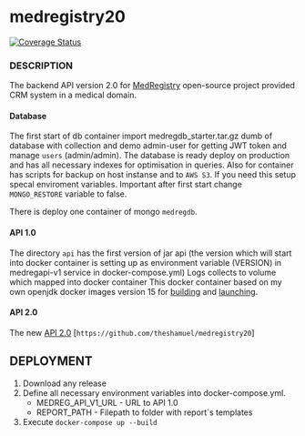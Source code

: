 # medregistry20

[![Coverage Status](https://coveralls.io/repos/github/theshamuel/medregistry20/badge.svg?branch=master)](https://coveralls.io/github/theshamuel/medregistry20?branch=master)

### DESCRIPTION
The backend API version 2.0 for [MedRegistry](https://github.com/theshamuel/medregistry) open-source project provided CRM system in a medical domain.


#### Database
The first start of db container import medregdb_starter.tar.gz dumb of database with collection and demo admin-user for getting JWT token and manage `users` (admin/admin). The database is ready deploy on production and has all necessary indexes for optimisation in queries. Also for container has scripts for backup on host instanse and to `AWS S3`. If you need this setup specal enviroment variables.
Important after first start change `MONGO_RESTORE` variable to false.

There is deploy one container of mongo `medregdb`.

#### API 1.0
The directory `api` has the first version of jar api (the version which will start into docker container is setting up as environment variable (VERSION) in medregapi-v1 service in docker-compose.yml)
Logs collects to volume which mapped into docker container
This docker container based on my own openjdk docker images version 15 for [building](https://hub.docker.com/repository/docker/theshamuel/baseing-java-build) and [launching](https://hub.docker.com/repository/docker/theshamuel/baseing-java-app).


#### API 2.0
The new [API 2.0](https://github.com/theshamuel/medregistry20) [`https://github.com/theshamuel/medregistry20`]

## DEPLOYMENT
1. Download any release
1. Define all necessary environment variables into docker-compose.yml.
   - MEDREG_API_V1_URL - URL to API 1.0
   - REPORT_PATH - Filepath to folder with report`s templates
1. Execute `docker-compose up --build`
